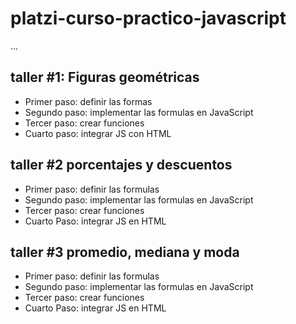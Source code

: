# platzi-curso-practico-javascript

...

## taller #1: Figuras geométricas

- Primer paso: definir las formas
- Segundo paso: implementar las formulas en JavaScript
- Tercer paso: crear funciones
- Cuarto paso: integrar JS con HTML
 
## taller #2 porcentajes y descuentos

- Primer paso: definir las formulas
- Segundo paso: implementar las formulas en JavaScript
- Tercer paso: crear funciones
- Cuarto Paso: integrar JS en HTML


## taller #3 promedio, mediana  y moda

- Primer paso: definir las formulas
- Segundo paso: implementar las formulas en JavaScript
- Tercer paso: crear funciones
- Cuarto Paso: integrar JS en HTML
